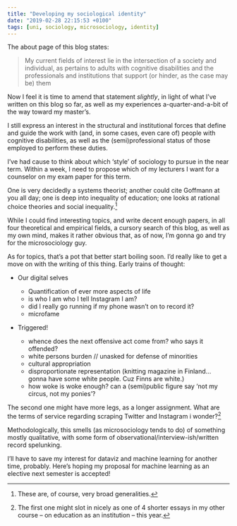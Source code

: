```yaml
---
title: "Developing my sociological identity"
date: "2019-02-28 22:15:53 +0100"
tags: [uni, sociology, microsociology, identity]
---
```


The about page of this blog states:

> My current fields of interest lie in the intersection of a society and
> individual, as pertains to adults with cognitive disabilities and the
> professionals and institutions that support (or hinder, as the case may
> be) them

Now I feel it is time to amend that statement *slightly*, in light of what
I’ve written on this blog so far, as well as my experiences
a-quarter-and-a-bit of the way toward my master’s.

I still express an interest in the structural and institutional forces
that define and guide the work with (and, in some cases, even care of)
people with cognitive disabilities, as well as the (semi)professional
status of those employed to perform these duties.

I’ve had cause to think about which ‘style’ of sociology to pursue in the
near term. Within a week, I need to propose which of my lecturers I want
for a counselor on my exam paper for this term.

One is very decidedly a systems theorist; another could cite Goffmann at
you all day; one is deep into inequality of education; one looks at
rational choice theories and social inequality.[^generalities]

While I could find interesting topics, and write decent enough papers, in
all four theoretical and empirical fields, a cursory search of this blog,
as well as my own mind, makes it rather obvious that, as of now, I’m gonna
go and try for the microsociology guy.

As for topics, that’s a pot that better start boiling soon. I’d really
like to get a move on with the writing of this thing. Early trains of
thought:

* Our digital selves
    - Quantification of ever more aspects of life
    - is who I am who I tell Instagram I am?
    - did I really go running if my phone wasn’t on to record it?
    - microfame

* Triggered!
    - whence does the next offensive act come from? who says it offended?
    - white persons burden // unasked for defense of minorities
    - cultural appropriation
    - disproportionate representation (knitting magazine in Finland... gonna
      have some white people. Cuz Finns are white.)
    - how woke is woke enough?
      can a (semi)public figure say ‘not my circus, not my ponies’?

The second one might have more legs, as a longer assignment. What are the
terms of service regarding scraping Twitter and Instagram
i wonder?[^other]

Methodologically, this smells (as microsociology tends to do) of something
mostly qualitative, with some form of observational/interview-ish/written
record spelunking.

I’ll have to save my interest for dataviz and machine learning for another
time, probably. Here’s hoping my proposal for machine learning as an
elective next semester is accepted!


[^other]: The first one might slot in nicely as one of 4 shorter essays in my other course –  on education as an institution – this year.


[^generalities]: These are, of course, very broad generalities.
